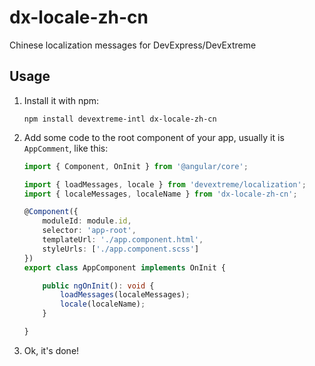 # dx-locale-zh-cn

Chinese localization messages for DevExpress/DevExtreme

## Usage

1. Install it with npm:

   `npm install devextreme-intl dx-locale-zh-cn`

2. Add some code to the root component of your app, usually it is `AppComment`, like this:

   ```ts
   import { Component, OnInit } from '@angular/core';

   import { loadMessages, locale } from 'devextreme/localization';
   import { localeMessages, localeName } from 'dx-locale-zh-cn';

   @Component({
       moduleId: module.id,
       selector: 'app-root',
       templateUrl: './app.component.html',
       styleUrls: ['./app.component.scss']
   })
   export class AppComponent implements OnInit {
   
       public ngOnInit(): void {
           loadMessages(localeMessages);
           locale(localeName);
       }
   
   }
   ```

3. Ok, it's done!
